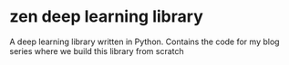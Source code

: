 # zen deep learning library

A deep learning library written in Python. Contains the code for my blog series where we build this library from scratch